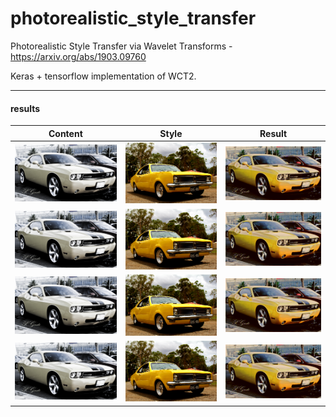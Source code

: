 # photorealistic_style_transfer

Photorealistic Style Transfer via Wavelet Transforms - https://arxiv.org/abs/1903.09760

Keras + tensorflow implementation of WCT2.

------

#### results

| Content | Style | Result |
|--|--|--|
|![c1](/examples/input/in29.png)|![g1](/examples/style/tar29.png)| ![g1](/examples/output/out29.png) |
|![c1](/examples/input/in29.png)|![g1](/examples/style/tar29.png)| ![g1](/examples/output/out29.png) |
|![c1](/examples/input/in29.png)|![g1](/examples/style/tar29.png)| ![g1](/examples/output/out29.png) |
|![c1](/examples/input/in29.png)|![g1](/examples/style/tar29.png)| ![g1](/examples/output/out29.png) |